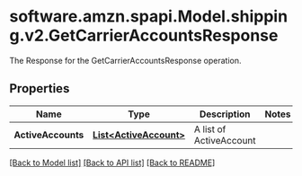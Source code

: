 # software.amzn.spapi.Model.shipping.v2.GetCarrierAccountsResponse
The Response  for the GetCarrierAccountsResponse operation.

## Properties

Name | Type | Description | Notes
------------ | ------------- | ------------- | -------------
**ActiveAccounts** | [**List&lt;ActiveAccount&gt;**](ActiveAccount.md) | A list of ActiveAccount | 

[[Back to Model list]](../README.md#documentation-for-models) [[Back to API list]](../README.md#documentation-for-api-endpoints) [[Back to README]](../README.md)

